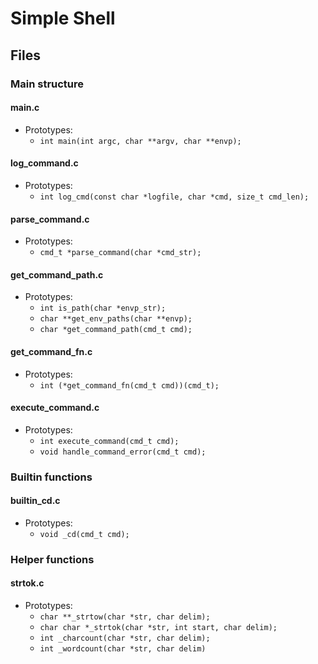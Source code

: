 # Simple Shell

## Files
### Main structure
#### main.c
- Prototypes:
  - `int main(int argc, char **argv, char **envp);`
#### log_command.c
- Prototypes:
  - `int log_cmd(const char *logfile, char *cmd, size_t cmd_len);`
#### parse_command.c
- Prototypes:
  - `cmd_t *parse_command(char *cmd_str);`
#### get_command_path.c
- Prototypes:
  - `int is_path(char *envp_str);`
  - `char **get_env_paths(char **envp);`
  - `char *get_command_path(cmd_t cmd);`
#### get_command_fn.c
- Prototypes:
  - `int (*get_command_fn(cmd_t cmd))(cmd_t);`
#### execute_command.c
- Prototypes:
  - `int execute_command(cmd_t cmd);`
  - `void handle_command_error(cmd_t cmd);`
### Builtin functions
#### builtin_cd.c
- Prototypes:
  - `void _cd(cmd_t cmd);`

### Helper functions
#### strtok.c
- Prototypes:
  - `char **_strtow(char *str, char delim);`
  - `char char *_strtok(char *str, int start, char delim);`
  - `int _charcount(char *str, char delim);`
  - `int _wordcount(char *str, char delim)`

